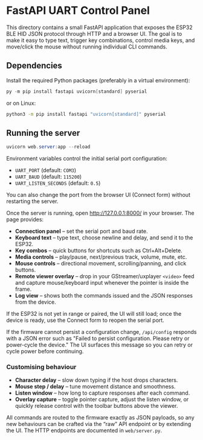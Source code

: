 # FastAPI UART Control Panel

This directory contains a small FastAPI application that exposes the ESP32 BLE HID JSON protocol through HTTP and a browser UI. The goal is to make it easy to type text, trigger key combinations, control media keys, and move/click the mouse without running individual CLI commands.

## Dependencies

Install the required Python packages (preferably in a virtual environment):

```powershell
py -m pip install fastapi uvicorn[standard] pyserial
```

or on Linux:

```bash
python3 -m pip install fastapi "uvicorn[standard]" pyserial
```

## Running the server

```powershell
uvicorn web.server:app --reload
```

Environment variables control the initial serial port configuration:

- `UART_PORT` (default: `COM3`)
- `UART_BAUD` (default: `115200`)
- `UART_LISTEN_SECONDS` (default: `0.5`)

You can also change the port from the browser UI (Connect form) without restarting the server.

Once the server is running, open <http://127.0.0.1:8000/> in your browser. The page provides:

- **Connection panel** – set the serial port and baud rate.
- **Keyboard text** – type text, choose newline and delay, and send it to the ESP32.
- **Key combos** – quick buttons for shortcuts such as Ctrl+Alt+Delete.
- **Media controls** – play/pause, next/previous track, volume, mute, etc.
- **Mouse controls** – directional movement, scrolling/panning, and click buttons.
- **Remote viewer overlay** – drop in your GStreamer/uxplayer `<video>` feed and capture mouse/keyboard input whenever the pointer is inside the frame.
- **Log view** – shows both the commands issued and the JSON responses from the device.

If the ESP32 is not yet in range or paired, the UI will still load; once the device is ready, use the Connect form to reopen the serial port.

If the firmware cannot persist a configuration change, `/api/config` responds with a JSON error such as "Failed to persist configuration. Please retry or power-cycle the device." The UI surfaces this message so you can retry or cycle power before continuing.

### Customising behaviour

- **Character delay** – slow down typing if the host drops characters.
- **Mouse step / delay** – tune movement distance and smoothness.
- **Listen window** – how long to capture responses after each command.
- **Overlay capture** – toggle pointer capture, adjust the listen window, or quickly release control with the toolbar buttons above the viewer.

All commands are routed to the firmware exactly as JSON payloads, so any new behaviours can be crafted via the “raw” API endpoint or by extending the UI. The HTTP endpoints are documented in `web/server.py`.

